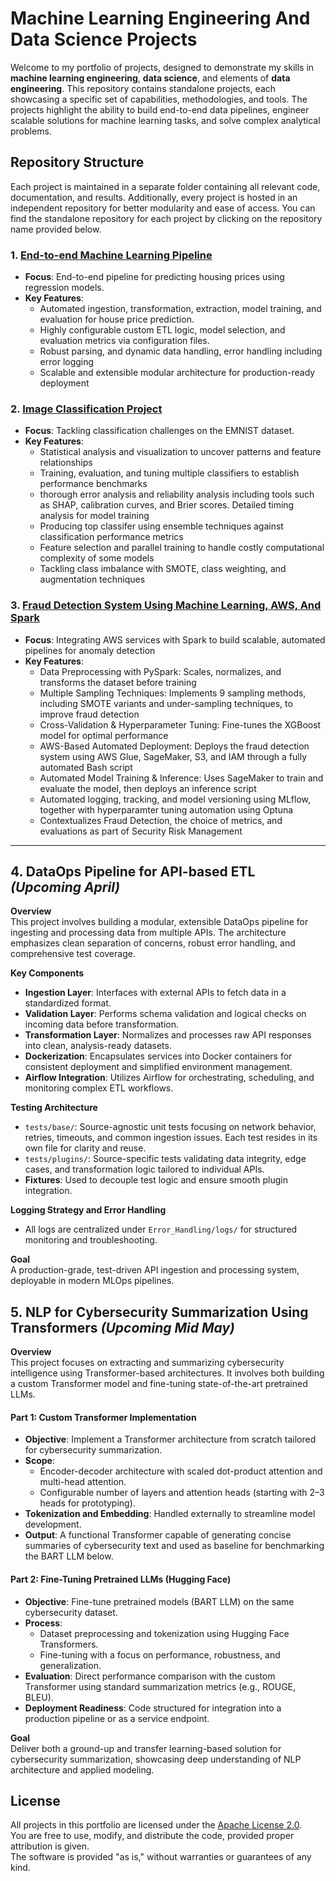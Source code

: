 # Machine Learning Engineering And Data Science Projects

Welcome to my portfolio of projects, designed to demonstrate my skills in **machine learning engineering**, **data science**, and elements of **data engineering**. This repository contains standalone projects, each showcasing a specific set of capabilities, methodologies, and tools. The projects highlight the ability to build end-to-end data pipelines, engineer scalable solutions for machine learning tasks, and solve complex analytical problems.

## Repository Structure

Each project is maintained in a separate folder containing all relevant code, documentation, and results. Additionally, every project is hosted in an independent repository for better modularity and ease of access. You can find the standalone repository for each project by clicking on the repository name provided below.

### 1. [End-to-end Machine Learning Pipeline](https://github.com/MiladKetabGhale/House_Price_Prediction/tree/main)
- **Focus**: End-to-end pipeline for predicting housing prices using regression models.
- **Key Features**:
  - Automated ingestion, transformation, extraction, model training, and evaluation for house price prediction.
  - Highly configurable custom ETL logic, model selection, and evaluation metrics via configuration files.
  - Robust parsing, and dynamic data handling, error handling including error logging
  - Scalable and extensible modular architecture for production-ready deployment

### 2. [Image Classification Project](https://github.com/MiladKetabGhale/Image_Classification)
- **Focus**: Tackling classification challenges on the EMNIST dataset.
- **Key Features**:
    - Statistical analysis and visualization to uncover patterns and feature relationships
    - Training, evaluation, and tuning multiple classifiers to establish performance benchmarks
    - thorough error analysis and reliability analysis including tools such as SHAP, calibration curves, and Brier scores. Detailed timing analysis for model training
    - Producing top classifer using ensemble techniques against classification performance metrics
    - Feature selection and parallel training to handle costly computational complexity of some models
    - Tackling class imbalance with SMOTE, class weighting, and augmentation techniques

### 3. [Fraud Detection System Using Machine Learning, AWS, And Spark](https://github.com/MiladKetabGhale/Credit_Card_Fraud_Detection_System)
- **Focus**: Integrating AWS services with Spark to build scalable, automated pipelines for anomaly detection
- **Key Features**:
    - Data Preprocessing with PySpark: Scales, normalizes, and transforms the dataset before training
    - Multiple Sampling Techniques: Implements 9 sampling methods, including SMOTE variants and under-sampling techniques, to improve fraud detection
    - Cross-Validation & Hyperparameter Tuning: Fine-tunes the XGBoost model for optimal performance
    - AWS-Based Automated Deployment: Deploys the fraud detection system using AWS Glue, SageMaker, S3, and IAM through a fully automated Bash script
    - Automated Model Training & Inference: Uses SageMaker to train and evaluate the model, then deploys an inference script
    - Automated logging, tracking, and model versioning using MLflow, together with hyperparamter tuning automation using Optuna
    - Contextualizes Fraud Detection, the choice of metrics, and evaluations as part of Security Risk Management

---

## 4. DataOps Pipeline for API-based ETL *(Upcoming April)*

**Overview**  
This project involves building a modular, extensible DataOps pipeline for ingesting and processing data from multiple APIs. The architecture emphasizes clean separation of concerns, robust error handling, and comprehensive test coverage.

**Key Components**
- **Ingestion Layer**: Interfaces with external APIs to fetch data in a standardized format.
- **Validation Layer**: Performs schema validation and logical checks on incoming data before transformation.
- **Transformation Layer**: Normalizes and processes raw API responses into clean, analysis-ready datasets.
- **Dockerization**: Encapsulates services into Docker containers for consistent deployment and simplified environment management.
- **Airflow Integration**: Utilizes Airflow for orchestrating, scheduling, and monitoring complex ETL workflows.

**Testing Architecture**
- `tests/base/`: Source-agnostic unit tests focusing on network behavior, retries, timeouts, and common ingestion issues. Each test resides in its own file for clarity and reuse.
- `tests/plugins/`: Source-specific tests validating data integrity, edge cases, and transformation logic tailored to individual APIs.
- **Fixtures**: Used to decouple test logic and ensure smooth plugin integration.

**Logging Strategy and Error Handling**
- All logs are centralized under `Error_Handling/logs/` for structured monitoring and troubleshooting.

**Goal**  
A production-grade, test-driven API ingestion and processing system, deployable in modern MLOps pipelines.


## 5. NLP for Cybersecurity Summarization Using Transformers *(Upcoming Mid May)*

**Overview**  
This project focuses on extracting and summarizing cybersecurity intelligence using Transformer-based architectures. It involves both building a custom Transformer model and fine-tuning state-of-the-art pretrained LLMs.

#### Part 1: Custom Transformer Implementation
- **Objective**: Implement a Transformer architecture from scratch tailored for cybersecurity summarization.
- **Scope**:
  - Encoder-decoder architecture with scaled dot-product attention and multi-head attention.
  - Configurable number of layers and attention heads (starting with 2–3 heads for prototyping).
- **Tokenization and Embedding**: Handled externally to streamline model development.
- **Output**: A functional Transformer capable of generating concise summaries of cybersecurity text and used as baseline for benchmarking the BART LLM below.

#### Part 2: Fine-Tuning Pretrained LLMs (Hugging Face)
- **Objective**: Fine-tune pretrained models (BART LLM) on the same cybersecurity dataset.
- **Process**:
  - Dataset preprocessing and tokenization using Hugging Face Transformers.
  - Fine-tuning with a focus on performance, robustness, and generalization.
- **Evaluation**: Direct performance comparison with the custom Transformer using standard summarization metrics (e.g., ROUGE, BLEU).
- **Deployment Readiness**: Code structured for integration into a production pipeline or as a service endpoint.

**Goal**  
Deliver both a ground-up and transfer learning-based solution for cybersecurity summarization, showcasing deep understanding of NLP architecture and applied modeling.


## License
All projects in this portfolio are licensed under the [Apache License 2.0](https://www.apache.org/licenses/LICENSE-2.0).  
You are free to use, modify, and distribute the code, provided proper attribution is given.  
The software is provided "as is," without warranties or guarantees of any kind.
